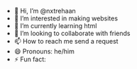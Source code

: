 - 👋 Hi, I’m @nxtrehaan
- 👀 I’m interested in making websites
- 🌱 I’m currently learning html
- 💞️ I’m looking to collaborate with friends
- 📫 How to reach me send a request
- 😄 Pronouns: he/him
- ⚡ Fun fact: 

<!---
nxtrehaan/nxtrehaan is a ✨ special ✨ repository because its `README.md` (this file) appears on your GitHub profile.
You can click the Preview link to take a look at your changes.
--->
